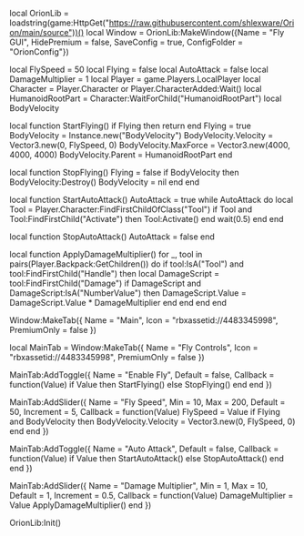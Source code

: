 local OrionLib = loadstring(game:HttpGet("https://raw.githubusercontent.com/shlexware/Orion/main/source"))() local Window = OrionLib:MakeWindow({Name = "Fly GUI", HidePremium = false, SaveConfig = true, ConfigFolder = "OrionConfig"})

local FlySpeed = 50 local Flying = false local AutoAttack = false local DamageMultiplier = 1 local Player = game.Players.LocalPlayer local Character = Player.Character or Player.CharacterAdded:Wait() local HumanoidRootPart = Character:WaitForChild("HumanoidRootPart") local BodyVelocity

local function StartFlying() if Flying then return end Flying = true BodyVelocity = Instance.new("BodyVelocity") BodyVelocity.Velocity = Vector3.new(0, FlySpeed, 0) BodyVelocity.MaxForce = Vector3.new(4000, 4000, 4000) BodyVelocity.Parent = HumanoidRootPart end

local function StopFlying() Flying = false if BodyVelocity then BodyVelocity:Destroy() BodyVelocity = nil end end

local function StartAutoAttack() AutoAttack = true while AutoAttack do local Tool = Player.Character:FindFirstChildOfClass("Tool") if Tool and Tool:FindFirstChild("Activate") then Tool:Activate() end wait(0.5) end end

local function StopAutoAttack() AutoAttack = false end

local function ApplyDamageMultiplier() for _, tool in pairs(Player.Backpack:GetChildren()) do if tool:IsA("Tool") and tool:FindFirstChild("Handle") then local DamageScript = tool:FindFirstChild("Damage") if DamageScript and DamageScript:IsA("NumberValue") then DamageScript.Value = DamageScript.Value * DamageMultiplier end end end end

Window:MakeTab({ Name = "Main", Icon = "rbxassetid://4483345998", PremiumOnly = false })

local MainTab = Window:MakeTab({ Name = "Fly Controls", Icon = "rbxassetid://4483345998", PremiumOnly = false })

MainTab:AddToggle({ Name = "Enable Fly", Default = false, Callback = function(Value) if Value then StartFlying() else StopFlying() end end })

MainTab:AddSlider({ Name = "Fly Speed", Min = 10, Max = 200, Default = 50, Increment = 5, Callback = function(Value) FlySpeed = Value if Flying and BodyVelocity then BodyVelocity.Velocity = Vector3.new(0, FlySpeed, 0) end end })

MainTab:AddToggle({ Name = "Auto Attack", Default = false, Callback = function(Value) if Value then StartAutoAttack() else StopAutoAttack() end end })

MainTab:AddSlider({ Name = "Damage Multiplier", Min = 1, Max = 10, Default = 1, Increment = 0.5, Callback = function(Value) DamageMultiplier = Value ApplyDamageMultiplier() end })

OrionLib:Init()

